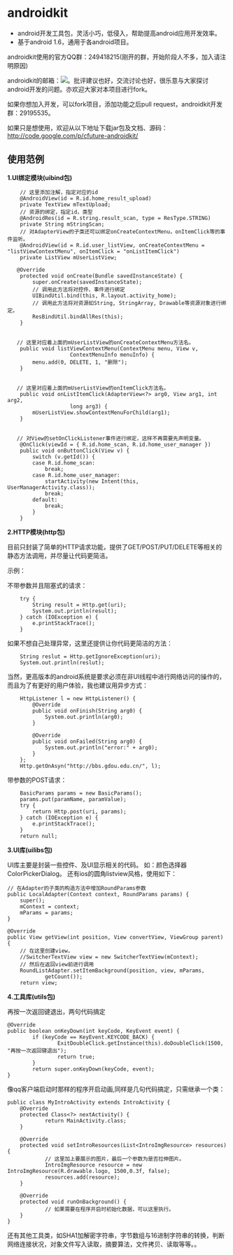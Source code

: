# androidkit #


- android开发工具包，灵活小巧，低侵入，帮助提高android应用开发效率。
- 基于android 1.6，通用于各android项目。


androidkit使用的官方QQ群：249418215(刚开的群，开始阶段人不多，加入请注明原因)


androidkit的邮箱：<a target="_blank" href="http://mail.qq.com/cgi-bin/qm_share?t=qm_mailme&email=exoVHwkUEh8QEg8kHx4NOx0UAxYaEhdVGBQW" style="text-decoration:none;"><img src="http://rescdn.qqmail.com/zh_CN/htmledition/images/function/qm_open/ico_mailme_01.png"/></a>。批评建议也好，交流讨论也好，很乐意与大家探讨android开发的问题。亦欢迎大家对本项目进行fork。

如果你想加入开发，可以fork项目，添加功能之后pull request，androidkit开发群：29195535。

如果只是想使用，欢迎从以下地址下载jar包及文档、源码：http://code.google.com/p/cfuture-androidkit/




## 使用范例 ##

**1.UI绑定模块(uibind包)**



        // 这里添加注解，指定对应的id
        @AndroidView(id = R.id.home_result_upload)
        private TextView mTextUpload;
        // 资源的绑定，指定id，类型
        @AndroidRes(id = R.string.result_scan, type = ResType.STRING)
        private String mStringScan;
        // 对AdapterView的子类还可以绑定onCreateContextMenu，onItemClick等的事件监听。
        @AndroidView(id = R.id.user_listView, onCreateContextMenu = "listViewContextMenu", onItemClick = "onListItemClick")
        private ListView mUserListView;
 
       @Override
        protected void onCreate(Bundle savedInstanceState) {
            super.onCreate(savedInstanceState);
            // 调用此方法将对控件、事件进行绑定
            UIBindUtil.bind(this, R.layout.activity_home);
            // 调用此方法将对资源如String, StringArray, Drawable等资源对象进行绑定。
            ResBindUtil.bindAllRes(this);
        }
 

       // 这里对应着上面的mUserListView的onCreateContextMenu方法名。
        public void listViewContextMenu(ContextMenu menu, View v,
                        ContextMenuInfo menuInfo) {
            menu.add(0, DELETE, 1, "删除");
        }
 

       // 这里对应着上面的mUserListView的onItemClick方法名。
        public void onListItemClick(AdapterView<?> arg0, View arg1, int arg2,
                        long arg3) {
            mUserListView.showContextMenuForChild(arg1);
        }
 

       // 对View的setOnClickListener事件进行绑定，这样不再需要先声明变量。
        @OnClick(viewId = { R.id.home_scan, R.id.home_user_manager })
        public void onButtonClick(View v) {
            switch (v.getId()) {
            case R.id.home_scan:
                break;
            case R.id.home_user_manager:
                startActivity(new Intent(this, UserManagerActivity.class));
                break;
            default:
                break;
            }
        }
 
**2.HTTP模块(http包)**

目前只封装了简单的HTTP请求功能，提供了GET/POST/PUT/DELETE等相关的静态方法调用，并尽量让代码更简洁。

示例：

不带参数并且阻塞式的请求：

	    try {
            String result = Http.get(uri);
            System.out.println(result);
	    } catch (IOException e) {
            e.printStackTrace();
	    }

如果不想自己处理异常，这里还提供让你代码更简洁的方法：

	    String reslut = Http.getIgnoreException(uri);
	    System.out.println(reslut);

当然，更高版本的android系统是要求必须在非UI线程中进行网络访问的操作的，而且为了有更好的用户体验，我也建议用异步方式：

		HttpListener l = new HttpListener() {         
		    @Override
		    public void onFinish(String arg0) {
	            System.out.println(arg0);
		    }
		    
		    @Override
		    public void onFailed(String arg0) {
	            System.out.println("error:" + arg0);
	    	}
	    };
	    Http.getOnAsyn("http://bbs.gdou.edu.cn/", l);

带参数的POST请求：

		BasicParams params = new BasicParams();
        params.put(paramName, paramValue);
        try {
            return Http.post(uri, params);
        } catch (IOException e) {
            e.printStackTrace();
        }
        return null;

**3.UI库(uilibs包)**

UI库主要是封装一些控件、及UI显示相关的代码。
如：颜色选择器ColorPickerDialog。
还有ios的圆角listview风格，使用如下：

	// 在Adapter的子类的构造方法中增加RoundParams参数
	public LocalAdapter(Context context, RoundParams params) {
		super();
		mContext = context;
		mParams = params;
	}

	@Override
	public View getView(int position, View convertView, ViewGroup parent) {
		// 在这里创建view，
		//SwitcherTextView view = new SwitcherTextView(mContext);
		// 然后在返回view前进行调用
		RoundListAdapter.setItemBackground(position, view, mParams,
				getCount());
		return view;
	

**4.工具库(utils包)**

再按一次返回键退出，两句代码搞定

    @Override
    public boolean onKeyDown(int keyCode, KeyEvent event) {
            if (keyCode == KeyEvent.KEYCODE_BACK) {
                    ExitDoubleClick.getInstance(this).doDoubleClick(1500, "再按一次返回键退出");
                    return true;
            }
            return super.onKeyDown(keyCode, event);
    }

像qq客户端启动时那样的程序开启动画,同样是几句代码搞定，只需继承一个类：

	public class MyIntroActivity extends IntroActivity {
        @Override
        protected Class<?> nextActivity() {
                return MainActivity.class;
        }

        @Override
        protected void setIntroResources(List<IntroImgResource> resources) {
                // 这里加上要展示的图片，最后一个参数为是否拉伸图片。
                IntroImgResource resource = new IntroImgResource(R.drawable.logo, 1500,0.3f, false);
                resources.add(resource);
        }

        @Override
        protected void runOnBackground() {
                // 如果需要在程序开启时初始化数据，可以这里执行。
        }
	}

还有其他工具类，如SHA1加解密字符串，字节数组与16进制字符串的转换，判断网络连接状况，对象文件写入读取，摘要算法，文件拷贝、读取等等。。